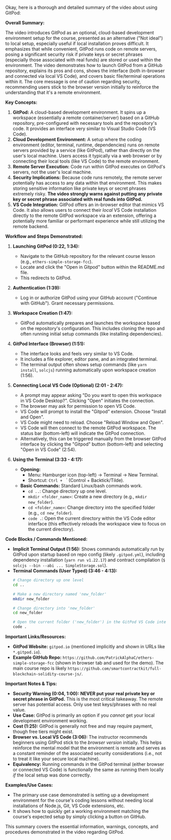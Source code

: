 Okay, here is a thorough and detailed summary of the video about using GitPod:

**Overall Summary:**

The video introduces GitPod as an optional, cloud-based development environment setup for the course, presented as an alternative ("Not ideal") to local setup, especially useful if local installation proves difficult. It emphasizes that while convenient, GitPod runs code on remote servers, posing a significant security risk if private keys or secret phrases (especially those associated with real funds) are stored or used within the environment. The video demonstrates how to launch GitPod from a GitHub repository, explains its pros and cons, shows the interface (both in-browser and connected via local VS Code), and covers basic file/terminal operations within it. The core message is one of caution regarding security, recommending users stick to the browser version initially to reinforce the understanding that it's a remote environment.

**Key Concepts:**

1.  **GitPod:** A cloud-based development environment. It spins up a workspace (essentially a remote container/server) based on a GitHub repository, pre-configured with necessary tools and the repository's code. It provides an interface very similar to Visual Studio Code (VS Code).
2.  **Cloud Development Environment:** A setup where the coding environment (editor, terminal, runtime, dependencies) runs on remote servers provided by a service (like GitPod), rather than directly on the user's local machine. Users access it typically via a web browser or by connecting their local tools (like VS Code) to the remote environment.
3.  **Remote Server Execution:** Code run within GitPod executes on GitPod's servers, not the user's local machine.
4.  **Security Implications:** Because code runs remotely, the remote server potentially has access to any data within that environment. This makes storing sensitive information like private keys or secret phrases extremely risky. **The video strongly warns against putting any private key or secret phrase associated with real funds into GitPod.**
5.  **VS Code Integration:** GitPod offers an in-browser editor that mimics VS Code. It also allows users to connect their *local* VS Code installation directly to the remote GitPod workspace via an extension, offering a potentially more familiar or performant experience while still utilizing the remote backend.

**Workflow and Steps Demonstrated:**

1.  **Launching GitPod (0:22, 1:34):**
    *   Navigate to the GitHub repository for the relevant course lesson (e.g., `ethers-simple-storage-fcc`).
    *   Locate and click the "Open in Gitpod" button within the README.md file.
    *   This redirects to GitPod.

2.  **Authentication (1:39):**
    *   Log in or authorize GitPod using your GitHub account ("Continue with GitHub"). Grant necessary permissions.

3.  **Workspace Creation (1:47):**
    *   GitPod automatically prepares and launches the workspace based on the repository's configuration. This includes cloning the repo and often running initial setup commands (like installing dependencies).

4.  **GitPod Interface (Browser) (1:51):**
    *   The interface looks and feels very similar to VS Code.
    *   It includes a file explorer, editor pane, and an integrated terminal.
    *   The terminal output often shows setup commands (like `yarn install`, `solcjs`) running automatically upon workspace creation (1:56).

5.  **Connecting Local VS Code (Optional) (2:01 - 2:47):**
    *   A prompt may appear asking "Do you want to open this workspace in VS Code Desktop?". Clicking "Open" initiates the connection.
    *   The browser may ask for permission to open VS Code.
    *   VS Code will prompt to install the "Gitpod" extension. Choose "Install and Open".
    *   VS Code might need to reload. Choose "Reload Window and Open".
    *   VS Code will then connect to the remote GitPod workspace. The status bar (bottom-left) will indicate the GitPod connection.
    *   Alternatively, this can be triggered manually from the browser GitPod interface by clicking the "Gitpod" button (bottom-left) and selecting "Open in VS Code" (2:54).

6.  **Using the Terminal (3:33 - 4:17):**
    *   **Opening:**
        *   Menu: Hamburger icon (top-left) -> Terminal -> New Terminal.
        *   Shortcut: `Ctrl + ` ` (Control + Backtick/Tilde).
    *   **Basic Commands:** Standard Linux/bash commands work.
        *   `cd ..`: Change directory up one level.
        *   `mkdir <folder_name>`: Create a new directory (e.g., `mkdir new_folder`).
        *   `cd <folder_name>`: Change directory into the specified folder (e.g., `cd new_folder`).
        *   `code .`: Open the current directory within the VS Code editor interface (this effectively reloads the workspace view to focus on the current directory).

**Code Blocks / Commands Mentioned:**

*   **Implicit Terminal Output (1:56):** Shows commands automatically run by GitPod upon startup based on repo config (likely `.gitpod.yml`), including dependency installation (`yarn run v1.22.17`) and contract compilation (`$ solcjs --bin --abi ... SimpleStorage.sol`).
*   **Terminal Commands (User Typed) (3:46 - 4:13):**
    ```bash
    # Change directory up one level
    cd ..

    # Make a new directory named 'new_folder'
    mkdir new_folder

    # Change directory into 'new_folder'
    cd new_folder

    # Open the current folder ('new_folder') in the GitPod VS Code interface
    code .
    ```

**Important Links/Resources:**

*   **GitPod Website:** `gitpod.io` (mentioned implicitly and shown in URLs like `*.gitpod.io`).
*   **Example GitHub Repo:** `https://github.com/PatrickAlphaC/ethers-simple-storage-fcc` (shown in browser tab and used for the demo). The main course repo is likely `https://github.com/smartcontractkit/full-blockchain-solidity-course-js/`.

**Important Notes & Tips:**

*   **Security Warning (0:04, 1:00):** **NEVER put your real private key or secret phrase in GitPod.** This is the most critical takeaway. The remote server has potential access. Only use test keys/phrases with no real value.
*   **Use Case:** GitPod is primarily an option if you *cannot* get your local development environment working.
*   **Cost (1:25):** GitPod is generally not free and may require payment, though free tiers might exist.
*   **Browser vs. Local VS Code (3:06):** The instructor recommends beginners using GitPod stick to the *browser version* initially. This helps reinforce the mental model that the environment is remote and serves as a constant reminder of the associated security considerations (i.e., not to treat it like your secure local machine).
*   **Equivalency:** Running commands in the GitPod terminal (either browser or connected VS Code) is functionally the same as running them locally *if* the local setup was done correctly.

**Examples/Use Cases:**

*   The primary use case demonstrated is setting up a development environment for the course's coding lessons without needing local installations of Node.js, Git, VS Code extensions, etc.
*   It shows how to quickly get a working environment matching the course's expected setup by simply clicking a button on GitHub.

This summary covers the essential information, warnings, concepts, and procedures demonstrated in the video regarding GitPod.
